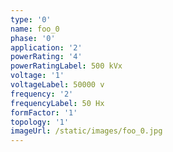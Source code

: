 ```yaml
---
type: '0'
name: foo_0
phase: '0'
application: '2'
powerRating: '4'
powerRatingLabel: 500 kVx
voltage: '1'
voltageLabel: 50000 v
frequency: '2'
frequencyLabel: 50 Hx
formFactor: '1'
topology: '1'
imageUrl: /static/images/foo_0.jpg
---
```


